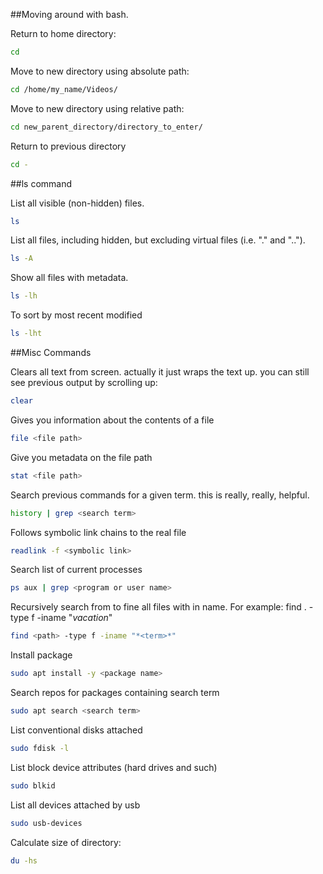 ##Moving around with bash.

Return to home directory:
```bash
cd
```

Move to new directory using absolute path:
```bash
cd /home/my_name/Videos/
```

Move to new directory using relative path:
```bash
cd new_parent_directory/directory_to_enter/
```

Return to previous directory
```bash
cd -
```

##ls command

List all visible (non-hidden) files.
```bash
ls
```

List all files, including hidden, but excluding virtual files (i.e. "." and "..").
```bash
ls -A
```

Show all files with metadata.
```bash
ls -lh
```
To sort by most recent modified
```bash
ls -lht
```



##Misc Commands

Clears all text from screen. actually it just wraps the text up. you can still see previous output by scrolling up:
```bash
clear 
```

Gives you information about the contents of a file
```bash
file <file path> 
```

Give you metadata on the file path
```bash
stat <file path> 
```

Search previous commands for a given term. this is really, really, helpful. 
```bash
history | grep <search term> 
```

Follows symbolic link chains to the real file
```bash
readlink -f <symbolic link> 
```

Search list of current processes
```bash
ps aux | grep <program or user name> 
```

Recursively search from <path> to fine all files with <term> in name. For example: find . -type f -iname "*vacation*"
```bash
find <path> -type f -iname "*<term>*" 
```

Install package
```bash
sudo apt install -y <package name> 
```

Search repos for packages containing search term
```bash
sudo apt search <search term> 
```

List conventional disks attached
```bash
sudo fdisk -l 
```

List block device attributes (hard drives and such)
```bash
sudo blkid 
```

List all devices attached by usb
```bash
sudo usb-devices 
```

Calculate size of directory:
```bash
du -hs
```
